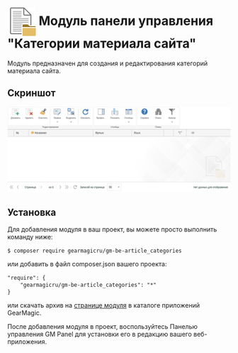 # <img src="https://raw.githubusercontent.com/gearmagicru/gm-be-article_categories/refs/heads/master/assets/images/icon.svg" width="64px" height="64px" align="absmiddle"> Модуль панели управления "Категории материала сайта"

Модуль предназначен для создания и редактирования категорий материала сайта.

## Скриншот
<img src="https://github.com/gearmagicru/gm-be-article_categories/blob/master/assets/help/grid.png?raw=true">

## Установка

Для добавления модуля в ваш проект, вы можете просто выполнить команду ниже:

```
$ composer require gearmagicru/gm-be-article_categories
```

или добавить в файл composer.json вашего проекта:
```
"require": {
    "gearmagicru/gm-be-article_categories": "*"
}
```
или скачать архив на [странице модуля](https://apps.gearmagic.ru/component/gm-be-article_categories) в каталоге приложений GearMagic.

После добавления модуля в проект, воспользуйтесь Панелью управления GM Panel для установки его в редакцию вашего веб-приложения.

